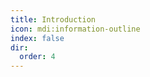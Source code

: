 ```yaml
---
title: Introduction
icon: mdi:information-outline
index: false
dir:
  order: 4
---
```


<Catalog base='/en-us/manual/introduction/' />
